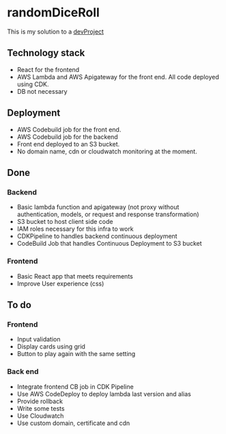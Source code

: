 # randomDiceRoll

This is my solution to a [devProject](https://www.codementor.io/projects/web/random-number-generator-web-app-bz042v8kll)

## Technology stack

- React for the frontend
- AWS Lambda and AWS Apigateway for the front end. All code deployed using CDK.
- DB not necessary

## Deployment

- AWS Codebuild job for the front end.
- AWS Codebuild job for the backend
- Front end deployed to an S3 bucket. 
- No domain name, cdn or cloudwatch monitoring at the moment.

## Done

### Backend

- Basic lambda function and apigateway (not proxy without authentication, models, or request and response transformation)
- S3 bucket to host client side code
- IAM roles necessary for this infra to work
- CDKPipeline to handles backend continuous deployment
- CodeBuild Job that handles Continuous Deployment to S3 bucket


### Frontend

- Basic React app that meets requirements
- Improve User experience (css)


## To do

### Frontend

- Input validation
- Display cards using grid
- Button to play again with the same setting

### Back end

- Integrate frontend CB job in CDK Pipeline
- Use AWS CodeDeploy to deploy lambda last version and alias
- Provide rollback
- Write some tests
- Use Cloudwatch
- Use custom domain, certificate and cdn